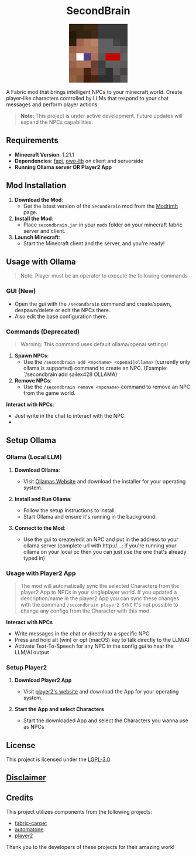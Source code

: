 <h1 align="center" style="font-weight: normal;"><b>SecondBrain</b></h1>
<p align="center"><img src="logo.png" alt="mod-logo"></p>

A Fabric mod that brings intelligent NPCs to your minecraft world. Create player-like characters controlled by LLMs that respond to your chat messages and perform player actions.

> **Note**: This project is under active development. Future updates will expand the NPCs capabilities.

## Requirements
      
- **Minecraft Version**: 1.21.1
- **Dependencies**: [fapi](https://github.com/FabricMC/fabric), [owo-lib](https://modrinth.com/mod/owo-lib) on client and serverside
- **Running Ollama server OR Player2 App**

## Mod Installation

1. **Download the Mod**:
   - Get the latest version of the `SecondBrain` mod from the [Modrinth](https://modrinth.com/mod/secondbrain) page.
2. **Install the Mod**:
   - Place `secondbrain.jar` in your `mods` folder on your minecraft fabric server and client.
3. **Launch Minecraft**:
   - Start the Minecraft client and the server, and you're ready!

## Usage with Ollama

>Note: Player must be an operator to execute the following commands

### GUI (New)
- Open the gui with the `/secondbrain` command and create/spawn, despawn/delete or edit the NPCs there.
- Also edit the base configuration there.

### Commands (Deprecated)
>Warning: This command uses default ollama/openai settings!
1. **Spawn NPCs**:
   - Use the `/secondbrain add <npcname> <openai|ollama>` (currently only ollama is supported) command to create an NPC. (Example: `/secondbrain add sailex428 OLLAMA)
2. **Remove NPCs**:
   - Use the `/secondbrain remove <npcname>` command to remove an NPC from the game world.

**Interact with NPCs**:
- Just write in the chat to interact with the NPC.
- 
## Setup Ollama
### Ollama (Local LLM)
1. **Download Ollama**:
   - Visit [Ollamas Website](https://ollama.com/) and download the installer for your operating system.

2. **Install and Run Ollama**:
   - Follow the setup instructions to install.
   - Start Ollama and ensure it's running in the background.

3. **Connect to the Mod**:
   - Use the gui to create/edit an NPC and put in the address to your ollama server (complete url with http://...; 
     if you're running your ollama on your local pc then you can just use the one that's already typed in)

### Usage with Player2 App

>The mod will automatically sync the selected Characters from the player2 App to NPCs in your singleplayer world.
If you updated a description/name in the player2 App you can sync these changes with the command `/secondbrain player2 SYNC`
It's not possible to change any configs from the Character with this mod.

**Interact with NPCs**
- Write messages in the chat or directly to a specific NPC
- Press and hold alt (win) or opt (macOS) key to talk directly to the LLM/AI
- Activate Text-To-Speech for any NPC in the config gui to hear the LLM/AI output

### Setup Player2
1. **Download Player2 App**
   - Visit [player2's website](https://player2.game) and download the App for your operating system.

2. **Start the App and select Characters**
   - Start the downloaded App and select the Characters you wanna use as NPCs

## License

This project is licensed under the [LGPL-3.0](https://github.com/sailex428/SecondBrain/blob/main/LICENSE.md)
## [Disclaimer](https://github.com/sailex428/SecondBrain/blob/main/DISCLAIMER.md)

## Credits
This project utilizes components from the following projects:
- [fabric-carpet](https://github.com/gnembon/fabric-carpet)
- [automatone](https://github.com/Ladysnake/Automatone)
- [player2](https://player2.game)

Thank you to the developers of these projects for their amazing work!
